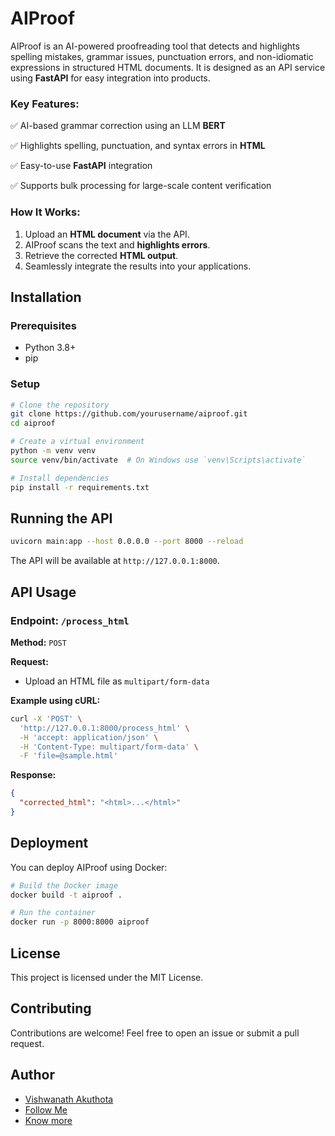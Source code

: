 # AIProof

AIProof is an AI-powered proofreading tool that detects and highlights spelling mistakes, grammar issues, punctuation errors, and non-idiomatic expressions in structured HTML documents. It is designed as an API service using **FastAPI** for easy integration into products.

### Key Features:
✅ AI-based grammar correction using an LLM **BERT**

✅ Highlights spelling, punctuation, and syntax errors in **HTML**

✅ Easy-to-use **FastAPI** integration

✅ Supports bulk processing for large-scale content verification

### How It Works:
1. Upload an **HTML document** via the API.
2. AIProof scans the text and **highlights errors**.
3. Retrieve the corrected **HTML output**.
4. Seamlessly integrate the results into your applications.

## Installation

### Prerequisites
- Python 3.8+
- pip

### Setup
```sh
# Clone the repository
git clone https://github.com/yourusername/aiproof.git
cd aiproof

# Create a virtual environment
python -m venv venv
source venv/bin/activate  # On Windows use `venv\Scripts\activate`

# Install dependencies
pip install -r requirements.txt
```

## Running the API
```sh
uvicorn main:app --host 0.0.0.0 --port 8000 --reload
```
The API will be available at `http://127.0.0.1:8000`.

## API Usage
### Endpoint: `/process_html`
**Method:** `POST`

**Request:**
- Upload an HTML file as `multipart/form-data`

**Example using cURL:**
```sh
curl -X 'POST' \
  'http://127.0.0.1:8000/process_html' \
  -H 'accept: application/json' \
  -H 'Content-Type: multipart/form-data' \
  -F 'file=@sample.html'
```

**Response:**
```json
{
  "corrected_html": "<html>...</html>"
}
```

## Deployment
You can deploy AIProof using Docker:
```sh
# Build the Docker image
docker build -t aiproof .

# Run the container
docker run -p 8000:8000 aiproof
```

## License
This project is licensed under the MIT License.

## Contributing
Contributions are welcome! Feel free to open an issue or submit a pull request.

## Author
- [Vishwanath Akuthota](https://www.github.com/vishwanathakuthota)
- [Follow Me](https://www.drpinnacle.com/)
- [Know more](https://techoptima.ai/about/Vishwanath%20Akuthota)
